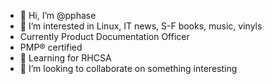 - 👋 Hi, I’m @pphase
- 👀 I’m interested in Linux, IT news, S-F books, music, vinyls
- Currently Product Documentation Officer
- PMP® certified
- 🌱 Learning for RHCSA
- 💞️ I’m looking to collaborate on something interesting


<!---
pphase/pphase is a ✨ special ✨ repository because its `README.md` (this file) appears on your GitHub profile.
You can click the Preview link to take a look at your changes.
--->
